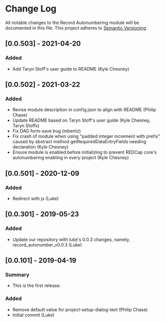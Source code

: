 # Change Log
All notable changes to the Record Autonumbering module will be documented in this file.
This project adheres to [Semantic Versioning](http://semver.org/).


## [0.0.503] - 2021-04-20
### Added
- Add Taryn Stoff's user guide to README (Kyle Chesney)


## [0.0.502] - 2021-03-22
### Added
- Revise module description in config.json to align with README (Philip Chase)
- Update README based on Taryn Stoff's user guide (Kyle Chesney, Taryn Stoffs)
- Fix DAG form-save bug (mbentz)
- Fix crash of module when using "padded integer increment with prefix" caused by abstract method getRequiredDataEntryFields needing declaration (Kyle Chesney)
- Ensure module is enabled before initializing to prevent REDCap core's autonumbering enabling in *every* project (Kyle Chesney)


## [0.0.501] - 2020-12-09
### Added
- Redirect with js (Luke)


## [0.0.301] - 2019-05-23
### Added
- Update our repository with luke's 0.0.3 changes, namely, record_autonumber_v0.0.3 (Luke)


## [0.0.101] - 2019-04-19
### Summary
- This is the first release.

### Added
- Remove default value for project-setup-dialog-text (Philip Chase)
- Initial commit (Luke)
